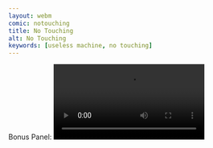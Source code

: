 ```yaml
---
layout: webm
comic: notouching
title: No Touching
alt: No Touching
keywords: [useless machine, no touching]
---
```


Bonus Panel:
<video property="og:image" class="center" autoplay loop>
  <source src="/comics/notouching_bonus.mp4" type="video/mp4" />
  <source src="/comics/notouching_bonus.webm" type="video/webm" />
  Your browser does not support the video tag.
</video>
